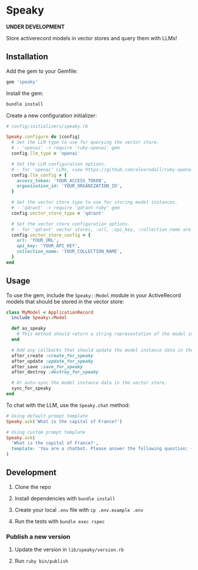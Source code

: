 # Speaky

**UNDER DEVELOPMENT**

Store activerecord models in vector stores and query them with LLMs!

## Installation

Add the gem to your Gemfile:

```ruby
gem 'speaky'
```

Install the gem:

```bash
bundle install
```

Create a new configuration initializer:

```ruby
# config/initializers/speaky.rb

Speaky.configure do |config|
  # Set the LLM type to use for querying the vector store.
  # - 'openai' -> require 'ruby-openai' gem
  config.llm_type = 'openai'

  # Set the LLM configuration options.
  # - for 'openai' LLMs, view https://github.com/alexrudall/ruby-openai for configuration options
  config.llm_config = {
    access_token: 'YOUR_ACCESS_TOKEN',
    organization_id: 'YOUR_ORGANIZATION_ID',
  }

  # Set the vector store type to use for storing model instances.
  # - 'qdrant' -> require 'qdrant-ruby' gem
  config.vector_store_type = 'qdrant'

  # Set the vector store configuration options.
  # - for 'qdrant' vector stores, :url, :api_key, :collection_name are required
  config.vector_store_config = {
    url: 'YOUR_URL',
    api_key: 'YOUR_API_KEY',
    collection_name: 'YOUR_COLLECTION_NAME',
  }
end
```

## Usage

To use the gem, include the `Speaky::Model` module in your ActiveRecord models that should be stored in the vector store:

```ruby
class MyModel < ApplicationRecord
  include Speaky::Model

  def as_speaky
    # This method should return a string representation of the model instance data that should be stored in the vector store. The default implementation is to call `to_json` on the model instance data.
  end

  # Add any callbacks that should update the model instance data in the vector store.
  after_create :create_for_speaky
  after_update :update_for_speaky
  after_save :save_for_speaky
  after_destroy :destroy_for_speaky

  # Or auto-sync the model instance data in the vector store.
  sync_for_speaky
end
```

To chat with the LLM, use the `Speaky.chat` method:

```ruby
# Using default prompt template
Speaky.ask('What is the capital of France?')

# Using custom prompt template
Speaky.ask(
  'What is the capital of France?',
  template: 'You are a chatbot. Please answer the following question: {{question}} using this context: {{context}}.'
)
```

## Development

1. Clone the repo

2. Install dependencies with `bundle install`

3. Create your local `.env` file with `cp .env.example .env`

4. Run the tests with `bundle exec rspec`

### Publish a new version

1. Update the version in `lib/speaky/version.rb`

2. Run `ruby bin/publish`